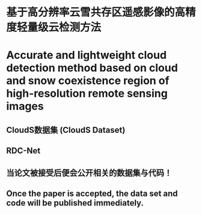 # 基于高分辨率云雪共存区遥感影像的高精度轻量级云检测方法
# Accurate and lightweight cloud detection method based on cloud and snow coexistence region of high-resolution remote sensing images

## CloudS数据集 (CloudS Dataset)

## RDC-Net

## 当论文被接受后便会公开相关的数据集与代码！
## Once the paper is accepted, the data set and code will be published immediately.
